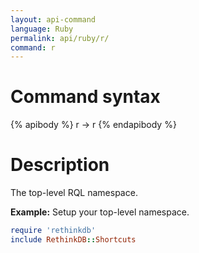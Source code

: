 ```yaml
---
layout: api-command 
language: Ruby
permalink: api/ruby/r/
command: r
---
```


# Command syntax #

{% apibody %}
r &rarr; r
{% endapibody %}

# Description #

The top-level RQL namespace.

__Example:__ Setup your top-level namespace.

```rb
require 'rethinkdb'
include RethinkDB::Shortcuts
```

